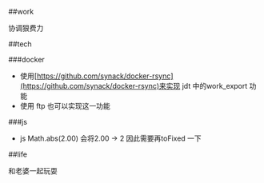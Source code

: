 ##work

协调狠费力

##tech

###docker 		

* 使用[https://github.com/synack/docker-rsync](https://github.com/synack/docker-rsync)来实现 jdt 中的work_export 功能      
* 使用 ftp 也可以实现这一功能    

###js

* js Math.abs(2.00) 会将2.00 -> 2 因此需要再toFixed 一下

##life

和老婆一起玩耍

